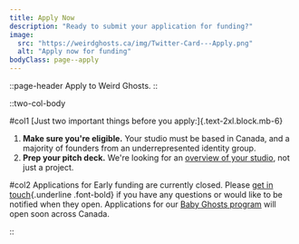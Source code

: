 ```yaml
---
title: Apply Now
description: "Ready to submit your application for funding?"
image:
  src: "https://weirdghosts.ca/img/Twitter-Card---Apply.png"
  alt: "Apply now for funding"
bodyClass: page--apply
---
```


::page-header
Apply to Weird Ghosts.
::

::two-col-body

#col1
[Just two important things before you apply:]{.text-2xl.block.mb-6}

1. **Make sure you're eligible.** Your studio must be based in Canada, and a majority of founders from an underrepresented identity group.
2. **Prep your pitch deck.** We're looking for an [overview of your studio](/faq#what-should-i-include-in-my-pitch-deck), not just a project.

#col2
Applications for Early funding are currently closed. Please [get in touch](mailto:hello@weirdghosts.ca){.underline .font-bold} if you have any questions or would like to be notified when they open. Applications for our [Baby Ghosts program](/baby-ghosts) will open soon across Canada.

<!-- :apply-now-button -->

::
